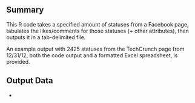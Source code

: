 ## Summary

This R code takes a specified amount of statuses from a Facebook page, tabulates the likes/comments for those statuses (+ other attributes), then outputs it in a tab-delimited file.

An example output with 2425 statuses from the TechCrunch page from 12/31/12, both the code output and a formatted Excel spreadsheet, is provided.

## Output Data

- 
